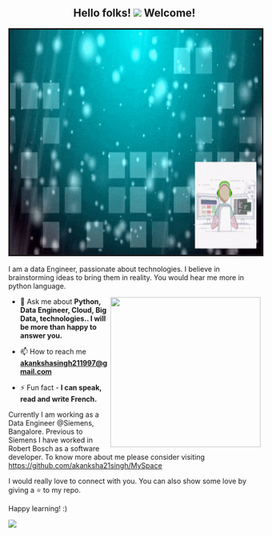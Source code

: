 

<!--
**akanksha21singh/akanksha21singh** is a ✨ _special_ ✨ repository because its `README.md` (this file) appears on your GitHub profile.

Here are some ideas to get you started:

- 🔭 I’m currently working on ...
- 🌱 I’m currently learning ...
- 👯 I’m looking to collaborate on ...
- 🤔 I’m looking for help with ...
- 💬 Ask me about ...
- 📫 How to reach me: ...
- 😄 Pronouns: ...
- ⚡ Fun fact: ...
-->

<h2 align="center">Hello folks! <img src="https://raw.githubusercontent.com/MartinHeinz/MartinHeinz/master/wave.gif" width="30px"> Welcome!</h2>

<!-- <img src = "https://github.com/akanksha21singh/Images/blob/main/githubtemplatefinal.gif" width="1000" height="350"> -->
<img src = "https://github.com/akanksha21singh/Images/blob/main/template.gif" width="1000" height="450" border="3px solid blue" />


I am a data Engineer, passionate about technologies. I believe in brainstorming ideas to bring them in reality. You would hear me more in python language.


<img src = "https://github.com/akanksha21singh/Images/blob/main/output-onlinegiftools.gif" width="300" height="300" align="right">

- 💬 Ask me about **Python, Data Engineer, Cloud, Big Data, technologies..  I will be more than happy to answer you.**

- 📫 How to reach me **akankshasingh211997@gmail.com**

- ⚡ Fun fact - **I can speak, read and write French.**

Currently I am working as a Data Engineer @Siemens, Bangalore. Previous to Siemens I have worked in Robert Bosch as a software developer. 
To know more about me please consider visiting https://github.com/akanksha21singh/MySpace

I would really love to connect with you. You can also show some love by giving a ⭐ to my repo. 


Happy learning! :) 

![](https://komarev.com/ghpvc/?username=akanksha21singh)




